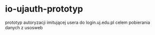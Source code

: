 # io-ujauth-prototyp

prototyp autoryzacji imitującej usera do login.uj.edu.pl celem pobierania danych z usosweb